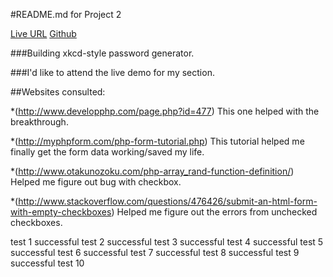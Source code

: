 #README.md for Project 2

[Live URL](http://P2.allanlburns.com "Live URL")
[Github](http://github.com/allanlburns/P2 "Github")

###Building xkcd-style password generator. 

###I'd like to attend the live demo for my section.

##Websites consulted:

*(http://www.developphp.com/page.php?id=477) This one helped with the breakthrough.

*(http://myphpform.com/php-form-tutorial.php) This tutorial helped me finally get the form data working/saved my life.

*(http://www.otakunozoku.com/php-array_rand-function-definition/) Helped me figure out bug with checkbox.

*(http://www.stackoverflow.com/questions/476426/submit-an-html-form-with-empty-checkboxes) Helped me figure out the errors from unchecked checkboxes.

test 1 successful
test 2 successful
test 3 successful
test 4 successful
test 5 successful
test 6 successful
test 7 successful
test 8 successful
test 9 successful
test 10 